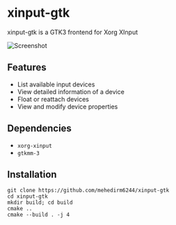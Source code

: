 # xinput-gtk
xinput-gtk is a GTK3 frontend for Xorg XInput

![Screenshot](https://i.ibb.co.com/nMJbvsrQ/Mn5KK9g.png)

## Features
- List available input devices
- View detailed information of a device
- Float or reattach devices
- View and modify device properties

## Dependencies
- `xorg-xinput`
- `gtkmm-3`

## Installation
```
git clone https://github.com/mehedirm6244/xinput-gtk
cd xinput-gtk
mkdir build; cd build
cmake ..
cmake --build . -j 4
```

